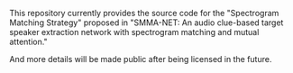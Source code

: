 This repository currently provides the source code for the "Spectrogram Matching Strategy" proposed in "SMMA-NET: An audio clue-based target speaker extraction network
with spectrogram matching and mutual attention."


And more details will be made public after being licensed in the future.

